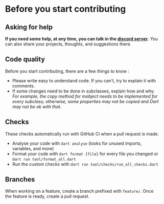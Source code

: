 # Before you start contributing

## Asking for help

**If you need some help, at any time, you can talk in the [discord server](https://discord.gg/2vRqjpk247).**
You can also share your projects, thoughts, and suggestions there.

## Code quality

Before you start contributing, there are a few things to know :

- Please write easy to understand code. If you can't, try to explain it with comments.
- If some changes need to be done in subclasses, explain how and why.
  _For example, the copy method for mobject needs to be implemented for every subclass; otherwise, some properties may not be copied and Dart may not be ok with that._

## Checks

These checks automatically run with GitHub CI when a pull request is made.

- Analyse your code with `dart analyse` (looks for unused imports, variables, and more)
- Format your code with `dart format {file}` for every file you changed or `dart run tool/format_all.dart`
- Run the custom checks with `dart run tool/checks/run_all_checks.dart`

## Branches

When working on a feature, create a branch prefixed with `feature/`. Once the feature is ready, create a pull request.
